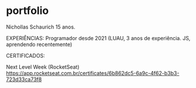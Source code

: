 # portfolio
Nichollas Schaurich
15 anos.

EXPERIÊNCIAS:
Programador desde 2021 (LUAU, 3 anos de experiência. JS, aprendendo recentemente)

CERTIFICADOS:

Next Level Week (RocketSeat)
https://app.rocketseat.com.br/certificates/6b862dc5-6a9c-4f62-b3b3-723d33ca73f8
